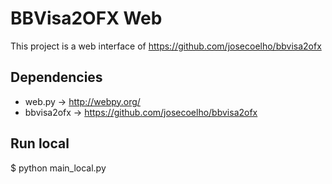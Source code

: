 BBVisa2OFX Web
==============

This project is a web interface of
https://github.com/josecoelho/bbvisa2ofx


Dependencies
------------

* web.py -> http://webpy.org/
* bbvisa2ofx -> https://github.com/josecoelho/bbvisa2ofx


Run local
------------

$ python main_local.py
